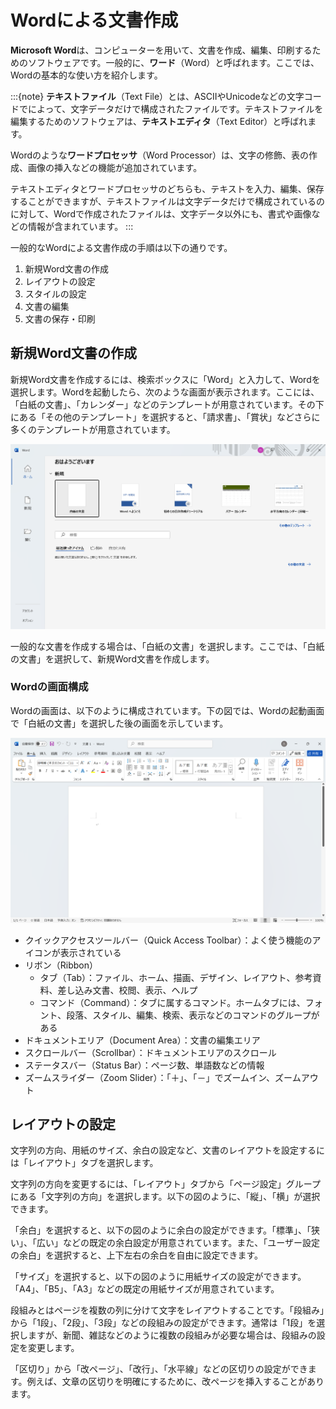 # Wordによる文書作成

**Microsoft Word**は、コンピューターを用いて、文書を作成、編集、印刷するためのソフトウェアです。一般的に、**ワード**（Word）と呼ばれます。ここでは、Wordの基本的な使い方を紹介します。

:::{note}
**テキストファイル**（Text File）とは、ASCIIやUnicodeなどの文字コードでによって、文字データだけで構成されたファイルです。テキストファイルを編集するためのソフトウェアは、**テキストエディタ**（Text Editor）と呼ばれます。

Wordのような**ワードプロセッサ**（Word Processor）は、文字の修飾、表の作成、画像の挿入などの機能が追加されています。

テキストエディタとワードプロセッサのどちらも、テキストを入力、編集、保存することができますが、テキストファイルは文字データだけで構成されているのに対して、Wordで作成されたファイルは、文字データ以外にも、書式や画像などの情報が含まれています。
:::

一般的なWordによる文書作成の手順は以下の通りです。

1. 新規Word文書の作成
2. レイアウトの設定
3. スタイルの設定
4. 文書の編集
5. 文書の保存・印刷

## 新規Word文書の作成

新規Word文書を作成するには、検索ボックスに「Word」と入力して、Wordを選択します。Wordを起動したら、次のような画面が表示されます。ここには、「白紙の文書」、「カレンダー」などのテンプレートが用意されています。その下にある「その他のテンプレート」を選択すると、「請求書」、「賞状」などさらに多くのテンプレートが用意されています。

![Wordの起動画面](./images/word_start.png)

一般的な文書を作成する場合は、「白紙の文書」を選択します。ここでは、「白紙の文書」を選択して、新規Word文書を作成します。

### Wordの画面構成

Wordの画面は、以下のように構成されています。下の図では、Wordの起動画面で「白紙の文書」を選択した後の画面を示しています。

![白紙の文書](./images/word_blank.png)

- クイックアクセスツールバー（Quick Access Toolbar）：よく使う機能のアイコンが表示されている
- リボン（Ribbon）
  - タブ（Tab）：ファイル、ホーム、描画、デザイン、レイアウト、参考資料、差し込み文書、校閲、表示、ヘルプ
  - コマンド（Command）：タブに属するコマンド。ホームタブには、フォント、段落、スタイル、編集、検索、表示などのコマンドのグループがある
- ドキュメントエリア（Document Area）：文書の編集エリア
- スクロールバー（Scrollbar）：ドキュメントエリアのスクロール
- ステータスバー（Status Bar）：ページ数、単語数などの情報
- ズームスライダー（Zoom Slider）：「＋」、「－」でズームイン、ズームアウト

## レイアウトの設定

文字列の方向、用紙のサイズ、余白の設定など、文書のレイアウトを設定するには「レイアウト」タブを選択します。

文字列の方向を変更するには、「レイアウト」タブから「ページ設定」グループにある「文字列の方向」を選択します。以下の図のように、「縦」、「横」が選択できます。

<!-- ![文字列の方向](./images/word_layout.png) -->

「余白」を選択すると、以下の図のように余白の設定ができます。「標準」、「狭い」、「広い」などの既定の余白設定が用意されています。また、「ユーザー設定の余白」を選択すると、上下左右の余白を自由に設定できます。

<!-- ![余白の設定](./images/word_margin.png) -->

「サイズ」を選択すると、以下の図のように用紙サイズの設定ができます。「A4」、「B5」、「A3」などの既定の用紙サイズが用意されています。

<!-- ![用紙サイズの設定](./images/word_paper_size.png) -->

段組みとはページを複数の列に分けて文字をレイアウトすることです。「段組み」から「1段」、「2段」、「3段」などの段組みの設定ができます。通常は「1段」を選択しますが、新聞、雑誌などのように複数の段組みが必要な場合は、段組みの設定を変更します。

<!-- ![段組みの設定](./images/word_column.png) -->

「区切り」から「改ページ」、「改行」、「水平線」などの区切りの設定ができます。例えば、文章の区切りを明確にするために、改ページを挿入することがあります。